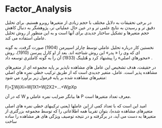 # Factor_Analysis

 در برخی تحقیقات به دلایل مختلف با حجم زیادی از متغیرها روبرو هستیم. برای تحلیل دقیق تر و رسیدن به نتایج علمی تر و در عین حال عملیاتی تر، پژوهشگر به دنبال کاهش حجم متغیرها و تشکیل ساختار جدیدی برای آنها است و به این منظور از روش تحلیل عاملی استفاده می کند.

نخستين كار درباره تحليل عاملي توسط چارلز اسپيرمن (1904) صورت گرفت، به گونه ای كه وی را « پدر» اين روش شناخته اند. بعد از او كارل پيرسن (1910)، روش «محورهاي اصلي» را پيشنهاد كرد و هُتلينگ (1933) آن را به گونه كاملتري توسعه داد   .

در حقیقت، هدف تشخيص اين عامل هاي مشاهده ناپذير بر پايه مجموعه اي از متغيرهاي مشاهده پذير است. عامل، متغير جديدي است كه از طريق تركيب خطي نمره هاي اصلي متغيرهاي مشاهده شده بر پايه فرمول زير برآورد مي شود:

Fj=∑WjiXi=Wj1X1+Wj2X2+…+WjpXp

كه در آن W ها بيانگر ضرايب نمره عاملي و P معرف تعداد متغيرها است.

امید این است که با تعداد کمی از این عاملها (یعنی ترکیبهای خطی نمره های اصلی متغیرهای مشاهده شده)، بتوان تقریباً همه اطلاعاتی را که توسط مجموعه بزرگتری از متغیرها به دست می آید، در برگرفته و در نتیجه توصیف ویژگی های هر مشاهده را ساده ساخت
